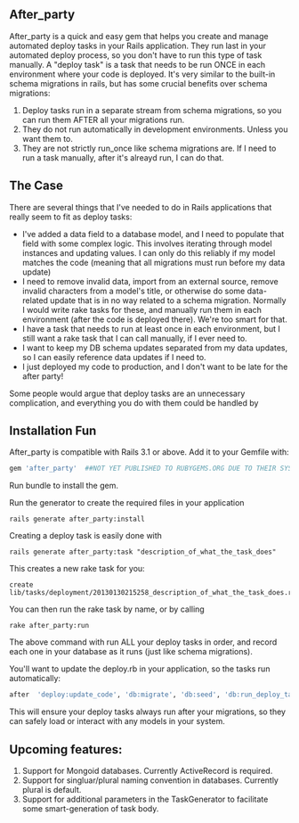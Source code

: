 ## After_party

After_party is a quick and easy gem that helps you create and manage automated deploy tasks in your Rails application.  They run last in your automated deploy process, so you don't have to run this type of task manually.
A "deploy task" is a task that needs to be run ONCE in each environment where your code is deployed.  It's very similar to the built-in schema migrations in rails, but has some crucial benefits over schema migrations:

1. Deploy tasks run in a separate stream from schema migrations, so you can run them AFTER all your migrations run.
2. They do not run automatically in development environments.  Unless you want them to.
3. They are not strictly run_once like schema migrations are.  If I need to run a task manually, after it's alreayd run, I can do that.


## The Case

There are several things that I've needed to do in Rails applications that  really seem to fit as deploy tasks:

* I've added a data field to a database model, and I need to populate that field with some complex logic.  This involves iterating through model instances and updating values.  I can only do this reliably if my model matches the code (meaning that all migrations must run before my data update)
* I need to remove invalid data, import from an external source, remove invalid characters from a model's title, or otherwise do some data-related update that is in no way related to a schema migration.  Normally I would write rake tasks for these, and manually run them in each environment (after the code is deployed there).  We're too smart for that.
* I have a task that needs to run at least once in each environment, but I still want a rake task that I can call manually, if I ever need to.
* I want to keep my DB schema updates separated from my data updates, so I can easily reference data updates if I need to.
* I just deployed my code to production, and I don't want to be late for the after party!

Some people would argue that deploy tasks are an unnecessary complication, and everything you do with them could be handled by

## Installation Fun

After_party is compatible with Rails 3.1 or above.  Add it to your Gemfile with:

```ruby
gem 'after_party'  ##NOT YET PUBLISHED TO RUBYGEMS.ORG DUE TO THEIR SYSTEM OUTAGE
```

Run bundle to install the gem.

Run the generator to create the required files in your application

```console
rails generate after_party:install
```

Creating a deploy task is easily done with

```console
rails generate after_party:task "description_of_what_the_task_does"
```

This creates a new rake task for you:
```console
create lib/tasks/deployment/20130130215258_description_of_what_the_task_does.rake
```

You can then run the rake task by name, or by calling
```console
rake after_party:run
```

The above command with run ALL your deploy tasks in order, and record each one in your database as it runs (just like schema migrations).

You'll want to update the deploy.rb in your application, so the tasks run automatically:

```ruby
after  'deploy:update_code', 'db:migrate', 'db:seed', 'db:run_deploy_tasks'
```

This will ensure your deploy tasks always run after your migrations, so they can safely load or interact with any models in your system.

## Upcoming features:

1. Support for Mongoid databases.  Currently ActiveRecord is required.
2. Support for singluar/plural naming convention in databases.  Currently plural is default.
3. Support for additional parameters in the TaskGenerator to facilitate some smart-generation of task body.














